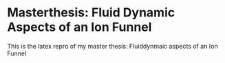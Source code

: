 # Masterthesis: Fluid Dynamic Aspects of an Ion Funnel
This is the latex repro of my master thesis: Fluiddynmaic aspects of an Ion Funnel
